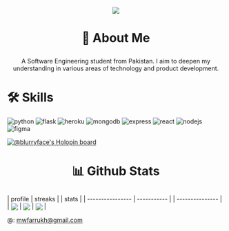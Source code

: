 
<p align="center">
  <img src="https://camo.githubusercontent.com/46b5337d2e4d0bf0e3c2cfd3ae600fe1eab38bd321af1f955da414cc73a84ca5/68747470733a2f2f692e67696665722e636f6d2f6f726967696e2f38342f38346437396635383763616565653639636166333036333836656333353237645f773230302e676966">
</p>



# <p align="center">🚀 About Me </p>

<p align="center">A Software Engineering student from Pakistan. I aim to deepen my understanding in various areas of technology and product development.</p>



# 🛠 Skills

![python](https://img.shields.io/badge/Python-FFD43B?style=for-the-badge&logo=python&logoColor=blue) ![flask](https://img.shields.io/badge/Flask-000000?style=for-the-badge&logo=flask&logoColor=white) ![heroku](https://img.shields.io/badge/Heroku-430098?style=for-the-badge&logo=heroku&logoColor=white) ![mongodb](https://img.shields.io/badge/MongoDB-4EA94B?style=for-the-badge&logo=mongodb&logoColor=white) ![express](https://img.shields.io/badge/Express.js-000000?style=for-the-badge&logo=express&logoColor=white) ![react](https://img.shields.io/badge/React-20232A?style=for-the-badge&logo=react&logoColor=61DAFB) ![nodejs](https://img.shields.io/badge/Node.js-339933?style=for-the-badge&logo=nodedotjs&logoColor=white) ![figma](https://img.shields.io/badge/Figma-F24E1E?style=for-the-badge&logo=figma&logoColor=white) 

[![@blurryface's Holopin board](https://holopin.me/blurryface)](https://holopin.io/@blurryface)

#  <p align="center">📊 Github Stats</p>
| profile          | streaks     | | stats           |
| ---------------- | ----------- | | --------------- |
| <img align="center" src="https://github-profile-summary-cards.vercel.app/api/cards/profile-details?username=notwld&theme=monokai"> | <img align="center" src="https://github-readme-streak-stats.herokuapp.com/?user=notwld&theme=dark"> | <img align="center" src="https://github-readme-stats.vercel.app/api/top-langs/?username=notwld&theme=dark"> |


@: <a href='mailto:mwfarrukh@gmail.com'>mwfarrukh@gmail.com</a>
#
